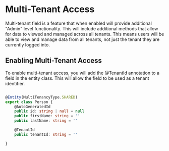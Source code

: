 # Multi-Tenant Access
Multi-tenant field is a feature that when enabled will provide additional "Admin" level functionality. 
This will include additional methods that allow for data to viewed and managed across all tenants. 
This means users will be able to view and manage data from all tenants, not just the tenant they are currently logged into.

## Enabling Multi-Tenant Access
To enable multi-tenant access, you will add the @TenantId annotation to a field in the entity class.
This will allow the field to be used as a tenant identifier.

```typescript

@Entity(MultiTenancyType.SHARED)
export class Person {
    @AutoGeneratedId
    public id: string | null = null
    public firstName: string = ''
    public lastName: string = ''

    @TenantId
    public tenantId: string = ''

}

```